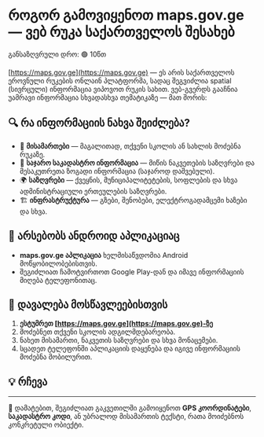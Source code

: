 # როგორ გამოვიყენოთ maps.gov.ge — ვებ რუკა საქართველოს შესახებ 

განსაზღვრული დრო: 🟢 10წთ

[https://maps.gov.ge](https://maps.gov.ge) — ეს არის საქართველოს ეროვნული რუკების ონლაინ პლატფორმა, სადაც შეგვიძლია spatial (სივრცული) ინფორმაცია ვიპოვოთ რუკის სახით. ვებ-გვერდს გააჩნია უამრავი ინფორმაცია სხვადასხვა თემატიკაზე — მათ შორის:

## 🔍 რა ინფორმაციის ნახვა შეიძლება?

- 🏫 **მისამართები** — მაგალითად, თქვენი სკოლის ან სახლის მოძებნა რუკაზე.
- 🧾 **საჯარო საკადასტრო ინფორმაცია** — მიწის ნაკვეთების საზღვრები და მესაკუთრეთა ზოგადი ინფორმაცია (საჯაროდ დაშვებული).
- 🌍 **საზღვრები** — ქვეყნის, მუნიციპალიტეტების, სოფლების და სხვა ადმინისტრაციული ერთეულების საზღვრები.
- 🏗 **ინფრასტრუქტურა** — გზები, შენობები, ელექტროგადამცემი ხაზები და სხვა.

## 📲 არსებობს ანდროიდ აპლიკაციაც

- **maps.gov.ge აპლიკაცია** ხელმისაწვდომია Android მოწყობილობებისთვის.
- შეგიძლიათ ჩამოტვირთოთ Google Play-დან და იმავე ინფორმაციის მიღება ტელეფონითაც.

## 🎯 დავალება მოსწავლეებისთვის

1. **ესტუმრეთ [https://maps.gov.ge](https://maps.gov.ge)-ზე**
2. მოძებნეთ თქვენი სკოლის ადგილმდებარეობა.
3. ნახეთ მისამართი, ნაკვეთის საზღვრები და სხვა მონაცემები.
4. სცადეთ ტელეფონში აპლიკაციის დაყენება და იგივე ინფორმაციის მოძებნა მობილურით.

## 💡 რჩევა 
---

🔗 დამატებით, შეგიძლიათ გაკვეთილში გამოიყენოთ **GPS კოორდინატები**, **საკადასტრო კოდი**, ან უბრალოდ მისამართის ტექსტი, რათა მოიძებნოს კონკრეტული ობიექტი.

